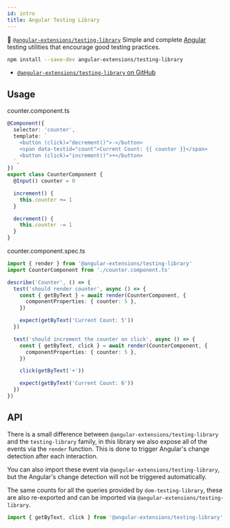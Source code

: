 ```yaml
---
id: intro
title: Angular Testing Library
---
```


🦔 [`@angular-extensions/testing-library`][gh] Simple and complete
[Angular](https://angular.io) testing utilities that encourage good testing
practices.

```bash
npm install --save-dev angular-extensions/testing-library
```

- [`@angular-extensions/testing-library` on GitHub][gh]

## Usage

counter.component.ts

```typescript
@Component({
  selector: 'counter',
  template: `
    <button (click)="decrement()">-</button>
    <span data-testid="count">Current Count: {{ counter }}</span>
    <button (click)="increment()">+</button>
  `,
})
export class CounterComponent {
  @Input() counter = 0

  increment() {
    this.counter += 1
  }

  decrement() {
    this.counter -= 1
  }
}
```

counter.component.spec.ts

```typescript
import { render } from '@angular-extensions/testing-library'
import CounterComponent from './counter.component.ts'

describe('Counter', () => {
  test('should render counter', async () => {
    const { getByText } = await render(CounterComponent, {
      componentProperties: { counter: 5 },
    })

    expect(getByText('Current Count: 5'))
  })

  test('should increment the counter on click', async () => {
    const { getByText, click } = await render(CounterComponent, {
      componentProperties: { counter: 5 },
    })

    click(getByText('+'))

    expect(getByText('Current Count: 6'))
  })
})
```

## API

There is a small difference between `@angular-extensions/testing-library` and
the `testing-library` family, in this library we also expose all of the events
via the `render` function. This is done to trigger Angular's change detection
after each interaction.

You can also import these event via `@angular-extensions/testing-library`, but
the Angular's change detection will not be triggered automatically.

The same counts for all the queries provided by `dom-testing-library`, these are
also re-exported and can be imported via `@angular-extensions/testing-library`.

```typescript
import { getByText, click } from '@angular-extensions/testing-library'
```

[gh]: https://github.com/testing-library/angular-testing-library
